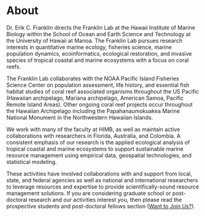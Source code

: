 <!DOCTYPE html>
<html lang="en">
<head>
    <meta charset="UTF-8">
    <meta name="viewport" content="width=device-width, initial-scale=1.0">
    <title>About</title>
    
  <!-- Link to your CSS file -->
  <link rel="stylesheet" href="/content/about/about.css">

</head>
<body>
    <div class="content">
        <h1>About</h1>
        <p>Dr. Erik C. Franklin directs the Franklin Lab at the Hawaii Institute of Marine Biology within the School of Ocean and Earth Science and Technology at the University of Hawaii at Manoa. The Franklin Lab pursues research interests in quantitative marine ecology, fisheries science, marine population dynamics, ecoinformatics, ecological restoration, and invasive species of tropical coastal and marine ecosystems with a focus on coral reefs.</p>
        <p>The Franklin Lab collaborates with the NOAA Pacific Island Fisheries Science Center on population assessment, life history, and essential fish habitat studies of coral reef associated organisms throughout the US Pacific (Hawaiian archipelago, Mariana archipelago, American Samoa, Pacific Remote Island Areas). Other ongoing coral reef projects occur throughout the Hawaiian Archipelago including the Papahanaumokuakea Marine National Monument in the Northwestern Hawaiian Islands.</p>
        <p>We work with many of the faculty at HIMB, as well as maintain active collaborations with researchers in Florida, Australia, and Colombia. A consistent emphasis of our research is the applied ecological analysis of tropical coastal and marine ecosystems to support sustainable marine resource management using empirical data, geospatial technologies, and statistical modeling.</p>
        <p>These activities have involved collaborations with and support from local, state, and federal agencies as well as national and international researchers to leverage resources and expertise to provide scientifically-sound resource management solutions. If you are considering graduate school or post-doctoral research and our activities interest you, then please read the prospective students and post-doctoral fellows section (<a href="/want-to-join-us" class="badge badge-info">Want to Join Us?</a>).
        </p>
        </div>
        <!-- More content -->
    </div>
</body>
</html>
